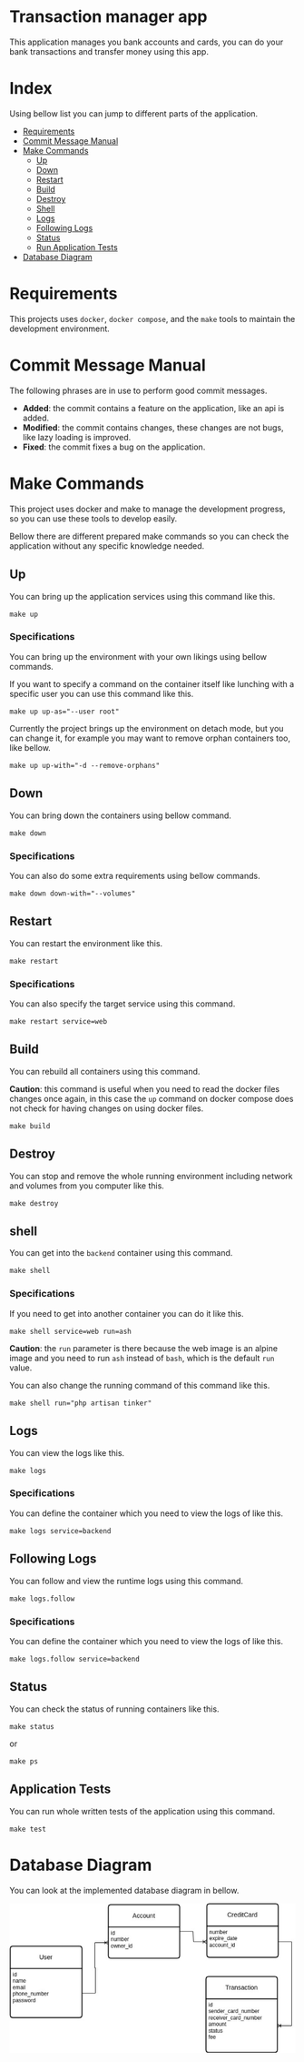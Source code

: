 # Transaction manager app

This application manages you bank accounts and cards,
you can do your bank transactions and transfer money
using this app.

# Index

Using bellow list you can jump to different
parts of the application.

* [Requirements](#requirements)
* [Commit Message Manual](#commit-message-manual)
* [Make Commands](#make-commands)
  * [Up](#up)
  * [Down](#down)
  * [Restart](#restart)
  * [Build](#build)
  * [Destroy](#destroy)
  * [Shell](#shell)
  * [Logs](#logs)
  * [Following Logs](#following-logs)
  * [Status](#status)
  * [Run Application Tests](#application-tests)
* [Database Diagram](#database-diagram)

# Requirements

This projects uses `docker`, `docker compose`, and the `make` tools
to maintain the development environment.

# Commit Message Manual

The following phrases are in use to perform good commit messages.

* **Added**: the commit contains a feature on the application, like an api is added.
* **Modified**: the commit contains changes, these changes are not bugs,
  like lazy loading is improved.
* **Fixed**: the commit fixes a bug on the application.

# Make Commands

This project uses docker and make to manage the
development progress, so you can use these tools
to develop easily.

Bellow there are different prepared make commands
so you can check the application without any 
specific knowledge needed.

## Up

You can bring up the application services using
this command like this.

```shell
make up
```

### Specifications

You can bring up the environment with your own
likings using bellow commands.

If you want to specify a command on the container
itself like lunching with a specific user you can 
use this command like this.

```shell
make up up-as="--user root"
```

Currently the project brings up the environment on
detach mode, but you can change it, for example you
may want to remove orphan containers too, like bellow.

```shell
make up up-with="-d --remove-orphans"
```

## Down

You can bring down the containers using bellow command.

```shell
make down
```

### Specifications

You can also do some extra requirements using bellow commands.

```shell
make down down-with="--volumes"
```

## Restart

You can restart the environment like this.

```shell
make restart
```

### Specifications

You can also specify the target service using this command.

```shell
make restart service=web
```

## Build

You can rebuild all containers using this command.

**Caution**: this command is useful when you need to read the
docker files changes once again, in this case the `up` command
on docker compose does not check for having changes on using
docker files.

```shell
make build
```

## Destroy

You can stop and remove the whole running environment 
including network and volumes from you computer like 
this.

```shell
make destroy
```

## shell

You can get into the `backend` container using this command.

```shell
make shell
```

### Specifications

If you need to get into another container you can do it like this.

```shell
make shell service=web run=ash
```

**Caution**: the `run` parameter is there because the web image
is an alpine image and you need to run `ash` instead of `bash`,
which is the default `run` value.

You can also change the running command of this command like this.

```shell
make shell run="php artisan tinker"
```

## Logs

You can view the logs like this.

```shell
make logs
```

### Specifications

You can define the container which you need to view the logs of like this.

```shell
make logs service=backend
```

## Following Logs

You can follow and view the runtime logs using this command.

```shell
make logs.follow
```

### Specifications

You can define the container which you need to view the logs of like this.

```shell
make logs.follow service=backend
```

## Status

You can check the status of running containers like this.

```shell
make status
```

or

```shell
make ps
```

## Application Tests

You can run whole written tests of the application using this command.

```shell
make test
```

# Database Diagram

You can look at the implemented database diagram in bellow.

![Database Diagram](.assets/transaction-manager.jpg)